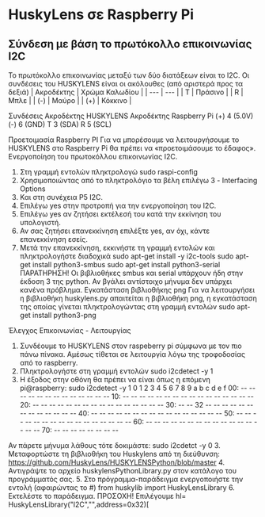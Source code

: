 # HuskyLens σε Raspberry Pi

## Σύνδεση με βάση το πρωτόκολλο επικοινωνίας I2C
Το πρωτόκολλο επικοινωνίας μεταξύ των δύο διατάξεων είναι το I2C.
Οι συνδέσεις του HUSKYLENS είναι οι ακόλουθες (από αριστερά προς τα δεξιά)
| Ακροδέκτης	| Χρώμα Καλωδίου |
| --- | --- |
| Τ	| Πράσινο |
| R	| Μπλε |
| (-)	| Μαύρο |
| (+)	| Κόκκινο |

Συνδέσεις
Ακροδέκτης
HUSKYLENS	Ακροδέκτης
Raspberry Pi
(+)	4 (5.0V)
(-)	6 (GND)
T	3 (SDA)
R	5 (SCL)

Προετοιμασία Raspberry PI
Για να μπορέσουμε να λειτουργήσουμε το HUSKYLENS στο Raspberry Pi θα πρέπει να «προετοιμάσουμε το έδαφος».
Ενεργοποίηση του πρωτοκόλλου επικοινωνίας I2C.
1.	Στη γραμμή εντολών πληκτρολογώ
sudo raspi-config
2.	Χρησιμοποιώντας από το πληκτρολόγιο τα βέλη επιλέγω 
3  - Interfacing Options
3.	Και στη συνέχεια 
P5 I2C.
4.	Επιλέγω yes στην προτροπή για την ενεργοποίηση του I2C.
5.	Επιλέγω yes αν ζητήσει εκτέλεσή του κατά την εκκίνηση του υπολογιστή.
6.	Αν σας ζητήσει επανεκκίνηση επιλέξτε yes, αν όχι, κάντε επανεκκίνηση εσείς.
7.	Μετά την επανεκκίνηση, εκκινήστε τη γραμμή εντολών και πληκτρολογήστε διαδοχικά
sudo apt-get install -y i2c-tools 
sudo apt-get install python3-smbus 
sudo apt-get install python3-serial 
ΠΑΡΑΤΗΡΗΣΗ!
Οι βιβλιοθήκες smbus και serial υπάρχουν ήδη στην έκδοση 3 της python.
Αν βγάλει αντίστοιχο μήνυμα δεν υπάρχει κανένα πρόβλημα.
Εγκατάσταση βιβλιοθήκης png
Για να λειτουργήσει η βιβλιοθήκη huskylens.py απαιτείται η βιβλιοθήκη png, η εγκατάσταση της οποίας γίνεται πληκτρολογώντας στη γραμμή εντολών
sudo apt-get install python3-png 

Έλεγχος Επικοινωνίας - Λειτουργίας
1.	Συνδέουμε το HUSKYLENS στον raspeberry pi σύμφωνα με τον πιο πάνω πίνακα.
Αμέσως τίθεται σε λειτουργία λόγω της τροφοδοσίας από το raspberry.
2.	Πληκτρολογήστε στη γραμμή εντολών 
sudo i2cdetect -y 1 
3.	Η έξοδος στην οθόνη θα πρέπει να είναι όπως η επόμενη
pi@raspberry: sudo i2cdetect -y 1
0  1  2  3  4  5  6  7  8  9  a  b  c  d  e  f
00:          -- -- -- -- -- -- -- -- -- -- -- -- --
10: -- -- -- -- -- -- -- -- -- -- -- -- -- -- -- --
20: -- -- -- -- -- -- -- -- -- -- -- -- -- -- -- --
30: -- -- 32 -- -- -- -- -- -- -- -- -- -- -- -- --
40: -- -- -- -- -- -- -- -- -- -- -- -- -- -- -- --
50: -- -- -- -- -- -- -- -- -- -- -- -- -- -- -- --
60: -- -- -- -- -- -- -- -- -- -- -- -- -- -- -- --
70: -- -- -- -- -- -- -- --

Αν πάρετε μήνυμα λάθους τότε δοκιμάστε: 
sudo i2cdetct -y 0
3.	Μεταφορτώστε τη βιβλιοθήκη του Huskylens από τη διεύθυνση: https://github.com/HuskyLens/HUSKYLENSPython/blob/master
4.	Αντιγράψτε το αρχείο huskylensPythonLibrary.py στον κατάλογο του προγράμματός σας.
5.	Στο πρόγραμμα-παράδειγμα ενεργοποιήστε την εντολή (αφαιρώντας το #)
from huskylib import HuskyLensLibrary
6.	Εκτελέστε το παράδειγμα. 
ΠΡΟΣΟΧΗ! Επιλέγουμε 
hl= HuskyLensLibrary("I2C","",address=0x32)[

